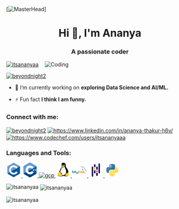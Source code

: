 [![MasterHead](https://media.tenor.com/4ryx66tWEhcAAAAd/pixel-study.gif)]
<h1 align="center">Hi 👋, I'm Ananya</h1>
<h3 align="center">A passionate coder</h3>

<img align="right" alt="Coding" width="400" src="https://gifdb.com/images/high/pc-programming-umiko-ahagon-xl8rbijsvnnrka63.gif">

<p align="left"> <a href="https://github.com/ryo-ma/github-profile-trophy"><img src="https://github-profile-trophy.vercel.app/?username=itsananyaa" alt="itsananyaa" /></a> </p>

<p align="left"> <a href="https://twitter.com/beyondnight2" target="blank"><img src="https://img.shields.io/twitter/follow/beyondnight2?logo=twitter&style=for-the-badge" alt="beyondnight2" /></a> </p>

- 🔭 I’m currently working on **exploring Data Science and AI/ML.**

- ⚡ Fun fact **I think I am funny.**

<h3 align="left">Connect with me:</h3>
<p align="left">
<a href="https://twitter.com/beyondnight2" target="blank"><img align="center" src="https://raw.githubusercontent.com/rahuldkjain/github-profile-readme-generator/master/src/images/icons/Social/twitter.svg" alt="beyondnight2" height="30" width="40" /></a>
<a href="https://linkedin.com/in/https://www.linkedin.com/in/ananya-thakur-h6v/" target="blank"><img align="center" src="https://raw.githubusercontent.com/rahuldkjain/github-profile-readme-generator/master/src/images/icons/Social/linked-in-alt.svg" alt="https://www.linkedin.com/in/ananya-thakur-h6v/" height="30" width="40" /></a>
<a href="https://www.codechef.com/users/https://www.codechef.com/users/itsananyaaa" target="blank"><img align="center" src="https://cdn.jsdelivr.net/npm/simple-icons@3.1.0/icons/codechef.svg" alt="https://www.codechef.com/users/itsananyaaa" height="30" width="40" /></a>
</p>

<h3 align="left">Languages and Tools:</h3>
<p align="left"> <a href="https://www.cprogramming.com/" target="_blank" rel="noreferrer"> <img src="https://raw.githubusercontent.com/devicons/devicon/master/icons/c/c-original.svg" alt="c" width="40" height="40"/> </a> <a href="https://www.w3schools.com/cpp/" target="_blank" rel="noreferrer"> <img src="https://raw.githubusercontent.com/devicons/devicon/master/icons/cplusplus/cplusplus-original.svg" alt="cplusplus" width="40" height="40"/> </a> <a href="https://cloud.google.com" target="_blank" rel="noreferrer"> <img src="https://www.vectorlogo.zone/logos/google_cloud/google_cloud-icon.svg" alt="gcp" width="40" height="40"/> </a> <a href="https://www.linux.org/" target="_blank" rel="noreferrer"> <img src="https://raw.githubusercontent.com/devicons/devicon/master/icons/linux/linux-original.svg" alt="linux" width="40" height="40"/> </a> <a href="https://www.mysql.com/" target="_blank" rel="noreferrer"> <img src="https://raw.githubusercontent.com/devicons/devicon/master/icons/mysql/mysql-original-wordmark.svg" alt="mysql" width="40" height="40"/> </a> <a href="https://pandas.pydata.org/" target="_blank" rel="noreferrer"> <img src="https://raw.githubusercontent.com/devicons/devicon/2ae2a900d2f041da66e950e4d48052658d850630/icons/pandas/pandas-original.svg" alt="pandas" width="40" height="40"/> </a> <a href="https://www.python.org" target="_blank" rel="noreferrer"> <img src="https://raw.githubusercontent.com/devicons/devicon/master/icons/python/python-original.svg" alt="python" width="40" height="40"/> </a> </p>

<p><img align="left" src="https://github-readme-stats.vercel.app/api/top-langs?username=itsananyaa&show_icons=true&locale=en&layout=compact" alt="itsananyaa" /></p>

<p>&nbsp;<img align="center" src="https://github-readme-stats.vercel.app/api?username=itsananyaa&show_icons=true&locale=en" alt="itsananyaa" /></p>

<p><img align="center" src="https://github-readme-streak-stats.herokuapp.com/?user=itsananyaa&" alt="itsananyaa" /></p>

<!-- Proudly created with GPRM ( https://gprm.itsvg.in ) -->
